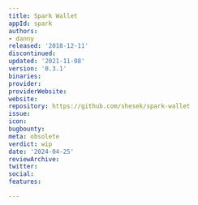 ```yaml
---
title: Spark Wallet
appId: spark
authors:
- danny
released: '2018-12-11'
discontinued: 
updated: '2021-11-08'
version: '0.3.1'
binaries: 
provider: 
providerWebsite: 
website: 
repository: https://github.com/shesek/spark-wallet
issue: 
icon: 
bugbounty: 
meta: obsolete
verdict: wip
date: '2024-04-25'
reviewArchive: 
twitter: 
social: 
features: 

---
```


